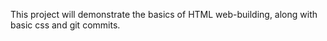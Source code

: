 This project will demonstrate the basics of HTML web-building, along with basic css and git commits.